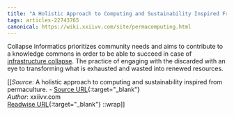 ```yaml
---
title: "A Holistic Approach to Computing and Sustainability Inspired From Permaculture. (447038380)"
tags: articles-22743765
canonical: https://wiki.xxiivv.com/site/permacomputing.html
---
```


Collapse informatics prioritizes community needs and aims to contribute to a knowledge commons in order to be able to succeed in case of [infrastructure collapse](https://wiki.xxiivv.com/site/permacomputing.html/collapse.html). The practice of engaging with the discarded with an eye to transforming what is exhausted and wasted into renewed resources.


[[_Source_: A holistic approach to computing and sustainability inspired from permaculture. - [Source URL](https://wiki.xxiivv.com/site/permacomputing.html){:target="_blank"}<br>
_Author_: xxiivv.com<br>
[Readwise URL](https://readwise.io/open/447038380){:target="_blank"}
::wrap]]